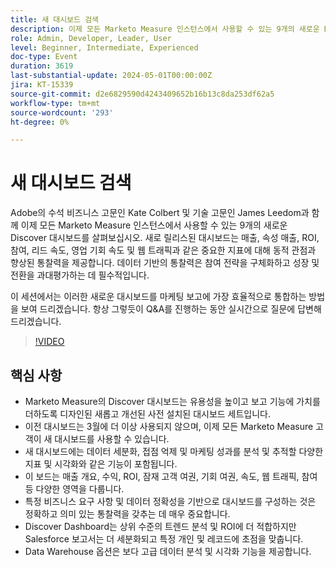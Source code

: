 ```yaml
---
title: 새 대시보드 검색
description: 이제 모든 Marketo Measure 인스턴스에서 사용할 수 있는 9개의 새로운 Discover 대시보드에 대해 알아봅니다. 새로 릴리스된 대시보드는 매출, 속성 매출, ROI, 참여, 리드 속도, 영업 기회 속도 및 웹 트래픽과 같은 중요한 지표에 대해 동적 관점과 향상된 통찰력을 제공합니다.
role: Admin, Developer, Leader, User
level: Beginner, Intermediate, Experienced
doc-type: Event
duration: 3619
last-substantial-update: 2024-05-01T00:00:00Z
jira: KT-15339
source-git-commit: d2e6829590d4243409652b16b13c8da253df62a5
workflow-type: tm+mt
source-wordcount: '293'
ht-degree: 0%

---
```


# 새 대시보드 검색

Adobe의 수석 비즈니스 고문인 Kate Colbert 및 기술 고문인 James Leedom과 함께 이제 모든 Marketo Measure 인스턴스에서 사용할 수 있는 9개의 새로운 Discover 대시보드를 살펴보십시오. 새로 릴리스된 대시보드는 매출, 속성 매출, ROI, 참여, 리드 속도, 영업 기회 속도 및 웹 트래픽과 같은 중요한 지표에 대해 동적 관점과 향상된 통찰력을 제공합니다. 데이터 기반의 통찰력은 참여 전략을 구체화하고 성장 및 전환을 과대평가하는 데 필수적입니다.

이 세션에서는 이러한 새로운 대시보드를 마케팅 보고에 가장 효율적으로 통합하는 방법을 보여 드리겠습니다. 항상 그렇듯이 Q&amp;A를 진행하는 동안 실시간으로 질문에 답변해 드리겠습니다.

>[!VIDEO](https://video.tv.adobe.com/v/3428405/?learn=on)

## 핵심 사항

* Marketo Measure의 Discover 대시보드는 유용성을 높이고 보고 기능에 가치를 더하도록 디자인된 새롭고 개선된 사전 설치된 대시보드 세트입니다.
* 이전 대시보드는 3월에 더 이상 사용되지 않으며, 이제 모든 Marketo Measure 고객이 새 대시보드를 사용할 수 있습니다.
* 새 대시보드에는 데이터 세분화, 접점 억제 및 마케팅 성과를 분석 및 추적할 다양한 지표 및 시각화와 같은 기능이 포함됩니다.
* 이 보드는 매출 개요, 수익, ROI, 잠재 고객 여권, 기회 여권, 속도, 웹 트래픽, 참여 등 다양한 영역을 다룹니다.
* 특정 비즈니스 요구 사항 및 데이터 정확성을 기반으로 대시보드를 구성하는 것은 정확하고 의미 있는 통찰력을 갖추는 데 매우 중요합니다.
* Discover Dashboard는 상위 수준의 트렌드 분석 및 ROI에 더 적합하지만 Salesforce 보고서는 더 세분화되고 특정 개인 및 레코드에 초점을 맞춥니다.
* Data Warehouse 옵션은 보다 고급 데이터 분석 및 시각화 기능을 제공합니다.